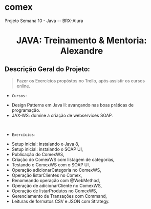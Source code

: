 # comex
Projeto Semana 10 - Java -- BRX-Alura
<h1 align="center"> JAVA: Treinamento & Mentoria: Alexandre </h1>

##   Descrição Geral do Projeto:

> Fazer os Exercícios propóstos no Trello, após assistir os cursos online.<br>

- `Cursos:`<br>
* Design Patterns em Java II: avançando nas boas práticas de programação.<br> 
* JAX-WS: domine a criação de webservices SOAP.<br>
<br>

- `Exercícios:`<br>
* Setup inicial: instalando o Java 8,<br> 
* Setup inicial: instalando o SOAP UI,<br>
* Publicação do ComexWS,<br>
* Criação do ComexWS com listagem de categorias,<br>
* Testando o ComexWS com o SOAP UI,<br>
* Operação adicionarCategoria no ComexWS,<br>
* Operação listarClientes no Comex,<br>
* Renomeando operação com @WebMethod,<br>
* Operação de adicionarCliente no ComexWS,<br>
* Operação de listarProdutos no ComexWS,<br>
* Gerenciamento de Transações com Command,<br>
* Leituras de formatos CSV e JSON com Strategy.<br>
